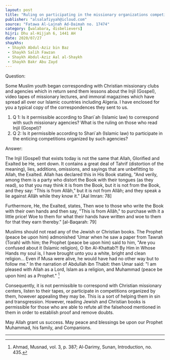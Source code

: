 ```yaml
---
layout: post
title: "Ruling on participating in the missionary organizations competitions"
publisher: "alsalafiyyah@icloud.com"
source: "Fatawa Al-Lajnah Ad-Daimah no. 17474"
category: [walabara, disbelievers]
hijri: Dhu al-Hijjah 6, 1441 AH
date: 2020/07/27
shaykhs: 
 - Shaykh Abdul-Aziz bin Baz
 - Shaykh Salih Fawzan
 - Shaykh Abdul-Aziz Aal al-Shaykh
 - Shaykh Bakr Abu Zayd
---
```


Question: 

Some Muslim youth began corresponding with Christian missionary clubs and agencies which in return send them lessons about the Injil (Gospel), video tapes of missionary lectures, and immoral magazines which have spread all over our Islamic countries including Algeria. I have enclosed for you a typical copy of the correspondences they sent to us.

1. Q 1: Is it permissible according to Shari`ah (Islamic law) to correspond with such missionary agencies? What is the ruling on those who read Injil (Gospel)?
2. Q 2: Is it permissible according to Shari`ah (Islamic law) to participate in the enticing competitions organized by such agencies?
 
Answer:

The Injil (Gospel) that exists today is not the same that Allah, Glorified and Exalted be He, sent down. It contains a great deal of Tahrif (distortion of the meaning), lies, additions, omissions, and sayings that are unbefitting to Allah, the Exalted. Allah has declared this in His Book stating, "And verily, among them is a party who distort the Book with their tongues (as they read), so that you may think it is from the Book, but it is not from the Book, and they say: "This is from Allâh," but it is not from Allâh; and they speak a lie against Allâh while they know it." [Aal Imran: 78]

Furthermore, He, the Exalted, states, Then woe to those who write the Book with their own hands and then say, "This is from Allâh," to purchase with it a little price! Woe to them for what their hands have written and woe to them for that they earn thereby." [al-Baqarah: 79]

Muslims should not read any of the Jewish or Christian books. The Prophet (peace be upon him) admonished 'Umar when he saw a paper from Tawrah (Torah) with him; the Prophet (peace be upon him) said to him, "Are you confused about it (Islamic religion), O Ibn Al-Khattab?! By Him in Whose Hands my soul is, I have brought unto you a white, bright and clean religion... Even if Musa were alive, he would have had no other way but to follow me." In the narration of Abdullah ibn Thabit: then Umar said: "I am pleased with Allah as a Lord, Islam as a religion, and Muhammad (peace be upon him) as a Prophet." [^1]

Consequently, it is not permissible to correspond with Christian missionary centers, listen to their tapes, or participate in competitions organized by them, however appealing they may be. This is a sort of helping them in sin and transgression. However, reading Jewish and Christian books is permissible for those who are able to refute all the falsehood mentioned in them in order to establish proof and remove doubts.

May Allah grant us success. May peace and blessings be upon our Prophet Muhammad, his family, and Companions.

---
[^1]: Ahmad, Musnad, vol. 3, p. 387; Al-Darimy, Sunan, Introduction, no. 435.
